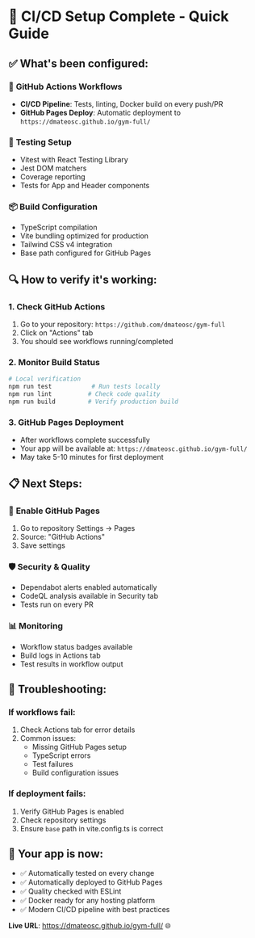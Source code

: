# 🎯 CI/CD Setup Complete - Quick Guide

## ✅ What's been configured:

### 🚀 **GitHub Actions Workflows**
- **CI/CD Pipeline**: Tests, linting, Docker build on every push/PR
- **GitHub Pages Deploy**: Automatic deployment to `https://dmateosc.github.io/gym-full/`

### 🧪 **Testing Setup**
- Vitest with React Testing Library
- Jest DOM matchers
- Coverage reporting
- Tests for App and Header components

### 📦 **Build Configuration**
- TypeScript compilation
- Vite bundling optimized for production
- Tailwind CSS v4 integration
- Base path configured for GitHub Pages

## 🔍 How to verify it's working:

### 1. **Check GitHub Actions**
1. Go to your repository: `https://github.com/dmateosc/gym-full`
2. Click on "Actions" tab
3. You should see workflows running/completed

### 2. **Monitor Build Status**
```bash
# Local verification
npm run test           # Run tests locally
npm run lint          # Check code quality
npm run build         # Verify production build
```

### 3. **GitHub Pages Deployment**
- After workflows complete successfully
- Your app will be available at: `https://dmateosc.github.io/gym-full/`
- May take 5-10 minutes for first deployment

## 📋 Next Steps:

### 🔧 **Enable GitHub Pages**
1. Go to repository Settings → Pages
2. Source: "GitHub Actions"
3. Save settings

### 🛡️ **Security & Quality**
- Dependabot alerts enabled automatically
- CodeQL analysis available in Security tab
- Tests run on every PR

### 📊 **Monitoring**
- Workflow status badges available
- Build logs in Actions tab
- Test results in workflow output

## 🚨 Troubleshooting:

### If workflows fail:
1. Check Actions tab for error details
2. Common issues:
   - Missing GitHub Pages setup
   - TypeScript errors
   - Test failures
   - Build configuration issues

### If deployment fails:
1. Verify GitHub Pages is enabled
2. Check repository settings
3. Ensure `base` path in vite.config.ts is correct

## 🎉 Your app is now:
- ✅ Automatically tested on every change
- ✅ Automatically deployed to GitHub Pages
- ✅ Quality checked with ESLint
- ✅ Docker ready for any hosting platform
- ✅ Modern CI/CD pipeline with best practices

**Live URL**: https://dmateosc.github.io/gym-full/ 🌐
